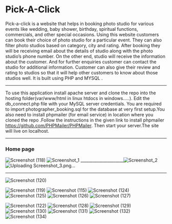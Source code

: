 

# Pick-A-Click
Pick-a-click is a website that helps in booking photo studio for various events like wedding, baby shower, birthday, spiritual functions, commercials, and other special occasions. Using this website customers can book their choice of photo studio for a particular event. They can also filter photo studios based on category, city and rating. After booking they will be receiving email about the details of studio along with the  photo studio’s phone number. On the other end, studio will receive the information about the customer. And for further enquiries customer can contact the studio for additional information. Customer can also give their review and rating to studios so that it will help other customers to know about those studios well.    It is built using PHP and MYSQL .

_________________________________________________________________________________________________________________________________________________________________________

To use this application install apache server and clone the repo into the hosting folder(var/www/html in linux htdocs in windows.....). Edit the db_connect.php file with your MySQL server credentials. You are required to import photographer_booking.sql  for the database at very first setup.You also need to install phpmailer (for email service) in location where you cloned the repo .Follow the instructions in the given link to install phpmailer https://github.com/PHPMailer/PHPMailer. Then start your server.The site will live on localhost.
_________________________________________________________________________________________________________________________________________________________________________

### Home page 

![Screenshot (118)](https://user-images.githubusercontent.com/83118499/120799542-7ecd9f00-c55c-11eb-956f-fff89537b6a6.png)
![Screenshot_1](https://user-images.githubusercontent.com/83118499/122633682-6c746900-d0f7-11eb-8031-293d44cc2254.png)
_____________________![Screenshot_2](https://user-images.githubusercontent.com/83118499/122633686-70a08680-d0f7-11eb-87aa-35c86feefa12.png)
![Uploading Screenshot_3.png…]()

____________________________________________________________________________________________________________________________________________________

![Screenshot (120)](https://user-images.githubusercontent.com/83118499/120799131-ef27f080-c55b-11eb-9a02-07fc91fe998c.png)


![Screenshot (119)](https://user-images.githubusercontent.com/83118499/120800115-3662b100-c55d-11eb-82d2-5616e588f4d0.png)
![Screenshot (115)](https://user-images.githubusercontent.com/83118499/120800133-3cf12880-c55d-11eb-8d72-75fe3fc9ab0d.png)
![Screenshot (124)](https://user-images.githubusercontent.com/83118499/120800173-467a9080-c55d-11eb-9df8-b15eb4e49bdd.png)
![Screenshot (125)](https://user-images.githubusercontent.com/83118499/120800196-4c707180-c55d-11eb-9446-387e0c301ec9.png)
![Screenshot (126)](https://user-images.githubusercontent.com/83118499/120801635-09af9900-c55f-11eb-8a99-ef70ba5b5f4f.png)
![Screenshot (127)](https://user-images.githubusercontent.com/83118499/120801619-04524e80-c55f-11eb-802e-1bb6d1cd3607.png)

![Screenshot (122)](https://user-images.githubusercontent.com/83118499/120801737-2d72df00-c55f-11eb-8aec-95a7ac815c30.png)
![Screenshot (128)](https://user-images.githubusercontent.com/83118499/120801750-31066600-c55f-11eb-98b1-932c4c8b9d3e.png)
![Screenshot (129)](https://user-images.githubusercontent.com/83118499/120801754-32379300-c55f-11eb-88be-0b95fe13da47.png)
![Screenshot (130)](https://user-images.githubusercontent.com/83118499/120801759-32d02980-c55f-11eb-858c-795bbbf7d303.png)
![Screenshot (131)](https://user-images.githubusercontent.com/83118499/120801763-34015680-c55f-11eb-88ad-b9630ea846fa.png)
![Screenshot (132)](https://user-images.githubusercontent.com/83118499/120801808-48455380-c55f-11eb-92dd-8f25c34f7d01.png)
![Screenshot (134)](https://user-images.githubusercontent.com/83118499/120802513-23051500-c560-11eb-8e30-a991dfc497ff.png)



